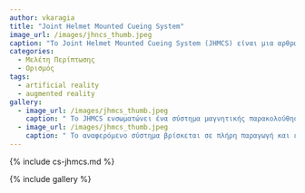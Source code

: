 ```yaml
---
author: vkaragia
title: "Joint Helmet Mounted Cueing System"
image_url: /images/jhncs_thumb.jpeg
caption: "Το Joint Helmet Mounted Cueing System (JHMCS) είναι μια αρθρωτή οθόνη κράνους τοποθετημένη σε ένα ελαφρύ κέλυφος κράνους HGU 55/P που μπορεί να φιλοξενήσει υποτμήματα για ημερινή και νυχτερινή όραση. "
categories:
  - Μελέτη Περίπτωσης
  - Ορισμός
tags:
  - artificial reality
  - augmented reality
gallery:
  - image_url: /images/jhmcs_thumb.jpeg
    caption: " Το JHMCS ενσωματώνει ένα σύστημα μαγνητικής παρακολούθησης υψηλής ακρίβειας, παρέχοντας στον πιλότο πλήρη επίγνωση της κατάστασης σε όλο το οπτικό πεδίο του θόλου και ταυτόχρονα ο πιλότος βλέπει τα δεδομένα πτήσης καθώς και επίλυσης βολής όπλων στο οπτικό του πεδίο."
  - image_url: /images/jhmcs_thumb.jpeg
    caption: " Το αναφερόμενο σύστημα βρίσκεται σε πλήρη παραγωγή και είναι επιχειρησιακό στα F-15, F-16 και F/A-18. Το υποτμήμα ημέρας παρέχει μονόφθαλμη οθόνη προβολής οπτικού πεδίου 20 μοιρών. Το JHMCS παρέχει πολλές επιλογές μέσω του υποτμήματος νυχτός, συμπεριλαμβανομένης της Night Vision Cueing Display (NVCD),  QuadEye (100 μοιρών επί 40 μοιρών οπτικό πεδίο) ή NVCD Aviator Night Vision Imaging System (πεδίο θέασης 40 μοιρών), με συμβολολογία ή/και βίντεο να εισάγεται στο πεδίο του υποτμήματος αυτού (νυχτερινή όραση). "
---
```


{% include cs-jhmcs.md %}

{% include gallery %}
